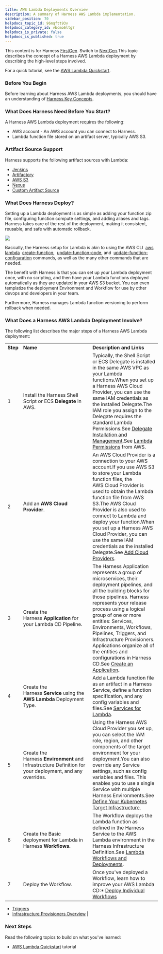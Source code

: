 ```yaml
---
title: AWS Lambda Deployments Overview
description: A summary of Harness AWS Lambda implementation.
sidebar_position: 70
helpdocs_topic_id: 96mqftt93v
helpdocs_category_id: vbcmo6ltg7
helpdocs_is_private: false
helpdocs_is_published: true
---
```


This content is for Harness [FirstGen](/docs/get-started/harness-first-gen-vs-harness-next-gen.md). Switch to [NextGen](/docs/continuous-delivery/deploy-srv-diff-platforms/serverless/serverless-lambda-cd-quickstart.md).This topic describes the concept of a Harness AWS Lambda deployment by describing the high-level steps involved.

For a quick tutorial, see the [AWS Lambda Quickstart](../../../first-gen-quickstarts/aws-lambda-deployments.md).

### Before You Begin

Before learning about Harness AWS Lambda deployments, you should have an understanding of [Harness Key Concepts](../../../starthere-firstgen/harness-key-concepts.md).

### What Does Harness Need Before You Start?

A Harness AWS Lambda deployment requires the following:

* AWS account - An AWS account you can connect to Harness.
* Lambda function file stored on an artifact server, typically AWS S3.

### Artifact Source Support

Harness supports the following artifact sources with Lambda:

* [Jenkins](../../../firstgen-platform/account/manage-connectors/add-jenkins-artifact-servers.md)
* [Artifactory](../../../firstgen-platform/account/manage-connectors/add-artifactory-servers.md)
* [AWS S3](../../aws-deployments/lambda-deployments/1-delegate-and-connectors-for-lambda.md)
* [Nexus](../../../firstgen-platform/techref-category/cd-ref/artifacts-ref/nexus-artifact-sources.md)
* [Custom Artifact Source](../../model-cd-pipeline/setup-services/custom-artifact-source.md)

### What Does Harness Deploy?

Setting up a Lambda deployment is as simple as adding your function zip file, configuring function compute settings, and adding aliases and tags. Harness takes care of the rest of the deployment, making it consistent, reusable, and safe with automatic rollback.

[![](./static/aws-lambda-deployments-overview-24.png)](./static/aws-lambda-deployments-overview-24.png)

Basically, the Harness setup for Lambda is akin to using the AWS CLI  [aws lambda](https://docs.aws.amazon.com/cli/latest/reference/lambda/index.html#cli-aws-lambda)  [create-function](https://docs.aws.amazon.com/cli/latest/reference/lambda/create-function.html),  [update-function-code](https://docs.aws.amazon.com/cli/latest/reference/lambda/update-function-code.html), and  [update-function-configuration](https://docs.aws.amazon.com/cli/latest/reference/lambda/update-function-configuration.html) commands, as well as the many other commands that are needed.

The benefit with Harness is that you can set up your Lambda deployment once, with no scripting, and then have your Lambda functions deployed automatically as they are updated in your AWS S3 bucket. You can even templatize the deployment Environment and Workflow for use by other devops and developers in your team.

Furthermore, Harness manages Lambda function versioning to perform rollback when needed.

### What Does a Harness AWS Lambda Deployment Involve?

The following list describes the major steps of a Harness AWS Lambda deployment:



|  |  |  |
| --- | --- | --- |
| **Step** | **Name** | **Description and Links** |
| 1 | Install the Harness Shell Script or ECS **Delegate** in AWS. | Typically, the Shell Script or ECS Delegate is installed in the same AWS VPC as your Lambda functions.When you set up a Harness AWS Cloud Provider, you can use the same IAM credentials as the installed Delegate.The IAM role you assign to the Delegate requires the standard Lambda Permissions.See [Delegate Installation and Management](../../../firstgen-platform/account/manage-delegates/delegate-installation.md).See [Lambda Permissions](https://docs.aws.amazon.com/lambda/latest/dg/lambda-permissions.html) from AWS. |
| 2 | Add an **AWS** **Cloud Provider**. | An AWS Cloud Provider is a connection to your AWS account.If you use AWS S3 to store your Lambda function files, the AWS Cloud Provider is used to obtain the Lambda function file from AWS S3.The AWS Cloud Provider is also used to connect to Lambda and deploy your function.When you set up a Harness AWS Cloud Provider, you can use the same IAM credentials as the installed Delegate.See [Add Cloud Providers](../../../firstgen-platform/account/manage-connectors/cloud-providers.md). |
| 3 | Create the Harness **Application** for your Lambda CD Pipeline. | The Harness Application represents a group of microservices, their deployment pipelines, and all the building blocks for those pipelines. Harness represents your release process using a logical group of one or more entities: Services, Environments, Workflows, Pipelines, Triggers, and Infrastructure Provisioners. Applications organize all of the entities and configurations in Harness CD.See [Create an Application](../../model-cd-pipeline/applications/application-configuration.md). |
| 4 | Create the Harness **Service** using the **AWS Lambda** Deployment Type. | Add a Lambda function file as an artifact in a Harness Service, define a function specification, and any config variables and files.See [Services for Lambda](../../aws-deployments/lambda-deployments/2-service-for-lambda.md). |
| 5 | Create the Harness **Environment** and Infrastructure Definition for your deployment, and any overrides. | Using the Harness AWS Cloud Provider you set up, you can select the IAM role, region, and other components of the target environment for your deployment.You can also override any Service settings, such as config variables and files. This enables you to use a single Service with multiple Harness Environments.See [Define Your Kubernetes Target Infrastructure](../../kubernetes-deployments/define-your-kubernetes-target-infrastructure.md). |
| 6 | Create the Basic deployment for Lambda in Harness **Workflows**. | The Workflow deploys the Lambda function as defined in the Harness Service to the AWS Lambda environment in the Harness Infrastructure Definition.See [Lambda Workflows and Deployments](../../aws-deployments/lambda-deployments/4-lambda-workflows-and-deployments.md). |
| 7 | Deploy the Workflow. | Once you've deployed a Workflow, learn how to improve your AWS Lambda CD:* [Deploy Individual Workflows](../../model-cd-pipeline/workflows/deploy-a-workflow.md)
* [Triggers](../../model-cd-pipeline/triggers/add-a-trigger-2.md)
* [Infrastructure Provisioners Overview](../../model-cd-pipeline/infrastructure-provisioner/add-an-infra-provisioner.md)
 |

### Next Steps

Read the following topics to build on what you've learned:

* [AWS Lambda Quickstart](../../../first-gen-quickstarts/aws-lambda-deployments.md) tutorial

